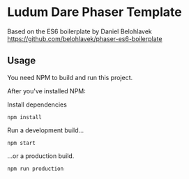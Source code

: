 # Ludum Dare Phaser Template

Based on the ES6 boilerplate by Daniel Belohlavek
https://github.com/belohlavek/phaser-es6-boilerplate


## Usage

You need NPM to build and run this project.

After you've installed NPM:

Install dependencies

`npm install`

Run a development build...

`npm start`

...or a production build.

`npm run production`
